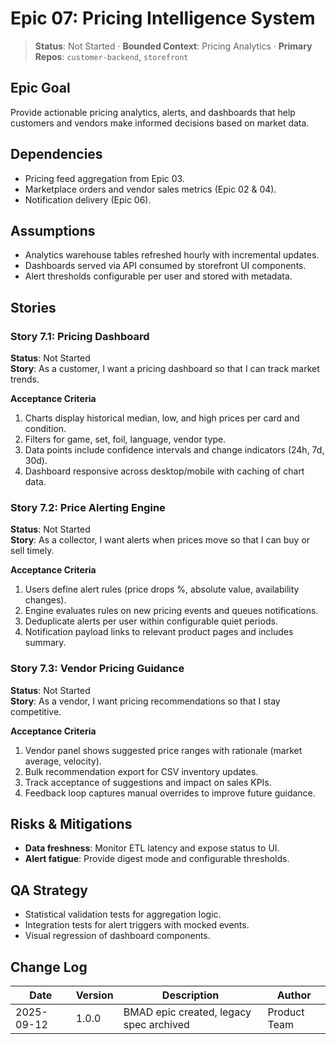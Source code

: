 # Epic 07: Pricing Intelligence System

> **Status**: Not Started · **Bounded Context**: Pricing Analytics · **Primary Repos**: `customer-backend`, `storefront`

## Epic Goal
Provide actionable pricing analytics, alerts, and dashboards that help customers and vendors make informed decisions based on market data.

## Dependencies
- Pricing feed aggregation from Epic 03.
- Marketplace orders and vendor sales metrics (Epic 02 & 04).
- Notification delivery (Epic 06).

## Assumptions
- Analytics warehouse tables refreshed hourly with incremental updates.
- Dashboards served via API consumed by storefront UI components.
- Alert thresholds configurable per user and stored with metadata.

## Stories

### Story 7.1: Pricing Dashboard
**Status**: Not Started  
**Story**: As a customer, I want a pricing dashboard so that I can track market trends.

**Acceptance Criteria**
1. Charts display historical median, low, and high prices per card and condition.
2. Filters for game, set, foil, language, vendor type.
3. Data points include confidence intervals and change indicators (24h, 7d, 30d).
4. Dashboard responsive across desktop/mobile with caching of chart data.

### Story 7.2: Price Alerting Engine
**Status**: Not Started  
**Story**: As a collector, I want alerts when prices move so that I can buy or sell timely.

**Acceptance Criteria**
1. Users define alert rules (price drops %, absolute value, availability changes).
2. Engine evaluates rules on new pricing events and queues notifications.
3. Deduplicate alerts per user within configurable quiet periods.
4. Notification payload links to relevant product pages and includes summary.

### Story 7.3: Vendor Pricing Guidance
**Status**: Not Started  
**Story**: As a vendor, I want pricing recommendations so that I stay competitive.

**Acceptance Criteria**
1. Vendor panel shows suggested price ranges with rationale (market average, velocity).
2. Bulk recommendation export for CSV inventory updates.
3. Track acceptance of suggestions and impact on sales KPIs.
4. Feedback loop captures manual overrides to improve future guidance.

## Risks & Mitigations
- **Data freshness**: Monitor ETL latency and expose status to UI.
- **Alert fatigue**: Provide digest mode and configurable thresholds.

## QA Strategy
- Statistical validation tests for aggregation logic.
- Integration tests for alert triggers with mocked events.
- Visual regression of dashboard components.

## Change Log
| Date       | Version | Description                              | Author            |
|------------|---------|------------------------------------------|-------------------|
| 2025-09-12 | 1.0.0   | BMAD epic created, legacy spec archived  | Product Team      |

